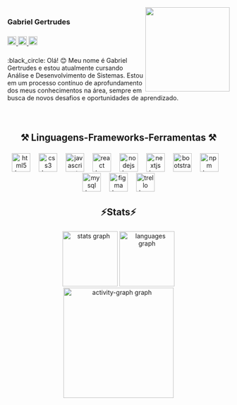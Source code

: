 <img align="right" height="191" src="https://i.giphy.com/media/v1.Y2lkPTc5MGI3NjExNmdtZGExdjdib3Bwbm9jb2ZsNHoxemR0eTdqZjk0YTBxeWcxOWxzdyZlcD12MV9pbnRlcm5hbF9naWZfYnlfaWQmY3Q9Zw/CuuSHzuc0O166MRfjt/giphy.gif"  />

###

<h3 align="left">Gabriel Gertrudes</h3>

###

<div align="left">
  <a href="https://www.linkedin.com/in/gabriel-gertrudes-173923306/" target="_blank">
    <img src="https://img.shields.io/static/v1?message=LinkedIn&logo=linkedin&label=&color=0077B5&logoColor=black&labelColor=&style=flat" height="20" alt="linkedin logo"  />
  </a>
  <a href="https://mail.google.com/mail/u/0/#inbox?compose=CllgCJZczwJvqSVTMFQKtpvscTWgdcsGWhVSNcdgXRZlmVkXZhkRWFHdQMjbxgRtBpNWhdjWCbV" target="_blank">
    <img src="https://img.shields.io/static/v1?message=Gmail&logo=gmail&label=&color=D14836&logoColor=black&labelColor=&style=flat" height="20" alt="gmail logo"  />
  </a>
  <a href="https://www.instagram.com/gabriel_gertrudes_/" target="_blank">
    <img src="https://img.shields.io/static/v1?message=Instagram&logo=instagram&label=&color=E4405F&logoColor=black&labelColor=&style=flat" height="20" alt="instagram logo"  />
  </a>
</div>

###

<p align="left">:black_circle: Olá! 😊 Meu nome é Gabriel Gertrudes e estou atualmente cursando Análise e Desenvolvimento de Sistemas. Estou em um processo contínuo de aprofundamento dos meus conhecimentos na área, sempre em busca de novos desafios e oportunidades de aprendizado.</p>

###

<br clear="both">

<h2 align="center">⚒️ Linguagens-Frameworks-Ferramentas ⚒️</h2>

###

<div align="center">
  <img src="https://cdn.jsdelivr.net/gh/devicons/devicon/icons/html5/html5-plain.svg" height="42" alt="html5 logo"  />
  <img width="11" />
  <img src="https://cdn.jsdelivr.net/gh/devicons/devicon/icons/css3/css3-plain.svg" height="42" alt="css3 logo"  />
  <img width="11" />
  <img src="https://cdn.jsdelivr.net/gh/devicons/devicon/icons/javascript/javascript-plain.svg" height="42" alt="javascript logo"  />
  <img width="11" />
  <img src="https://cdn.jsdelivr.net/gh/devicons/devicon/icons/react/react-original.svg" height="42" alt="react logo"  />
  <img width="11" />
  <img src="https://cdn.jsdelivr.net/gh/devicons/devicon/icons/nodejs/nodejs-plain-wordmark.svg" height="42" alt="nodejs logo"  />
  <img width="11" />
  <img src="https://skillicons.dev/icons?i=nextjs" height="42" alt="nextjs logo"  />
  <img width="11" />
  <img src="https://cdn.simpleicons.org/bootstrap/7952B3" height="42" alt="bootstrap logo"  />
  <img width="11" />
  <img src="https://cdn.jsdelivr.net/gh/devicons/devicon/icons/npm/npm-original-wordmark.svg" height="42" alt="npm logo"  />
  <img width="11" />
  <img src="https://cdn.jsdelivr.net/gh/devicons/devicon/icons/mysql/mysql-original.svg" height="42" alt="mysql logo"  />
  <img width="11" />
  <img src="https://cdn.jsdelivr.net/gh/devicons/devicon/icons/figma/figma-original.svg" height="42" alt="figma logo"  />
  <img width="11" />
  <img src="https://cdn.jsdelivr.net/gh/devicons/devicon/icons/trello/trello-plain.svg" height="42" alt="trello logo"  />
</div>

###

<h2 align="center">⚡Stats⚡</h2>

###

<div align="center">
  <img src="https://github-readme-stats.vercel.app/api?username=GabrielGertrudes&hide_title=false&hide_rank=true&show_icons=true&include_all_commits=true&count_private=true&disable_animations=false&theme=highcontrast&locale=en&hide_border=true&order=1&custom_title=Gabriel's%20Stats" height="125" alt="stats graph"  />
  <img src="https://github-readme-stats.vercel.app/api/top-langs?username=GabrielGertrudes&locale=en&hide_title=false&layout=compact&card_width=320&langs_count=5&theme=highcontrast&hide_border=true&order=2&custom_title=Languages" height="125" alt="languages graph"  />
  <img src="https://github-readme-activity-graph.vercel.app/graph?username=GabrielGertrudes&radius=16&theme=high-contrast&area=true&order=5&hide_border=true&hide_title=false&custom_title=Gabriel's%20Graph" height="250" alt="activity-graph graph"  />
</div>

###
